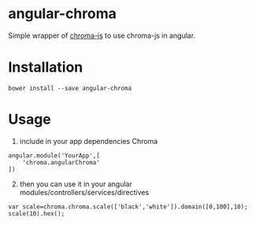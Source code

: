 angular-chroma
===================================

Simple wrapper of [chroma-js](https://github.com/gka/chroma.js) to use chroma-js in angular.

# Installation

`bower install --save angular-chroma`

# Usage

1. include in your app dependencies Chroma

```
angular.module('YourApp',[
	'chroma.angularChroma'
])
```

2. then you can use it in your angular modules/controllers/services/directives

```
var scale=chroma.chroma.scale(['black','white']).domain([0,100],10);
scale(10).hex();
```

